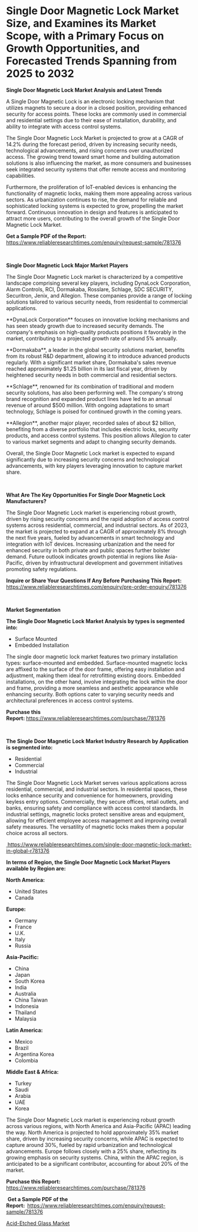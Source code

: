 <p><h1>Single Door Magnetic Lock Market Size, and Examines its Market Scope, with a Primary Focus on Growth Opportunities, and Forecasted Trends Spanning from 2025 to 2032</h1></p><p><strong>Single Door Magnetic Lock Market Analysis and Latest Trends</strong></p>
<p><p>A Single Door Magnetic Lock is an electronic locking mechanism that utilizes magnets to secure a door in a closed position, providing enhanced security for access points. These locks are commonly used in commercial and residential settings due to their ease of installation, durability, and ability to integrate with access control systems.</p><p>The Single Door Magnetic Lock Market is projected to grow at a CAGR of 14.2% during the forecast period, driven by increasing security needs, technological advancements, and rising concerns over unauthorized access. The growing trend toward smart home and building automation solutions is also influencing the market, as more consumers and businesses seek integrated security systems that offer remote access and monitoring capabilities. </p><p>Furthermore, the proliferation of IoT-enabled devices is enhancing the functionality of magnetic locks, making them more appealing across various sectors. As urbanization continues to rise, the demand for reliable and sophisticated locking systems is expected to grow, propelling the market forward. Continuous innovation in design and features is anticipated to attract more users, contributing to the overall growth of the Single Door Magnetic Lock Market.</p></p>
<p><strong>Get a Sample PDF of the Report:&nbsp;</strong> <a href="https://www.reliableresearchtimes.com/enquiry/request-sample/781376?utm_campaign=2007&utm_medium=2&utm_source=Github&utm_content=ia&utm_term=26032025&utm_id=single-door-magnetic-lock">https://www.reliableresearchtimes.com/enquiry/request-sample/781376</a></p>
<p>&nbsp;</p>
<p><strong>Single Door Magnetic Lock Major Market Players</strong></p>
<p><p>The Single Door Magnetic Lock market is characterized by a competitive landscape comprising several key players, including DynaLock Corporation, Alarm Controls, RCI, Dormakaba, Rosslare, Schlage, SDC SECURITY, Securitron, Jenix, and Allegion. These companies provide a range of locking solutions tailored to various security needs, from residential to commercial applications.</p><p>**DynaLock Corporation** focuses on innovative locking mechanisms and has seen steady growth due to increased security demands. The company's emphasis on high-quality products positions it favorably in the market, contributing to a projected growth rate of around 5% annually.</p><p>**Dormakaba**, a leader in the global security solutions market, benefits from its robust R&D department, allowing it to introduce advanced products regularly. With a significant market share, Dormakaba's sales revenue reached approximately $1.25 billion in its last fiscal year, driven by heightened security needs in both commercial and residential sectors.</p><p>**Schlage**, renowned for its combination of traditional and modern security solutions, has also been performing well. The company's strong brand recognition and expanded product lines have led to an annual revenue of around $500 million. With ongoing adaptations to smart technology, Schlage is poised for continued growth in the coming years.</p><p>**Allegion**, another major player, recorded sales of about $2 billion, benefiting from a diverse portfolio that includes electric locks, security products, and access control systems. This position allows Allegion to cater to various market segments and adapt to changing security demands.</p><p>Overall, the Single Door Magnetic Lock market is expected to expand significantly due to increasing security concerns and technological advancements, with key players leveraging innovation to capture market share.</p></p>
<p>&nbsp;</p>
<p><strong>What Are The Key Opportunities For Single Door Magnetic Lock Manufacturers?</strong></p>
<p><p>The Single Door Magnetic Lock market is experiencing robust growth, driven by rising security concerns and the rapid adoption of access control systems across residential, commercial, and industrial sectors. As of 2023, the market is projected to expand at a CAGR of approximately 8% through the next five years, fueled by advancements in smart technology and integration with IoT devices. Increasing urbanization and the need for enhanced security in both private and public spaces further bolster demand. Future outlook indicates growth potential in regions like Asia-Pacific, driven by infrastructural development and government initiatives promoting safety regulations.</p></p>
<p><strong>Inquire or Share Your Questions If Any Before Purchasing This Report:</strong> <a href="https://www.reliableresearchtimes.com/enquiry/pre-order-enquiry/781376?utm_campaign=2007&utm_medium=2&utm_source=Github&utm_content=ia&utm_term=26032025&utm_id=single-door-magnetic-lock">https://www.reliableresearchtimes.com/enquiry/pre-order-enquiry/781376</a></p>
<p>&nbsp;</p>
<p><strong>Market Segmentation</strong></p>
<p><strong>The Single Door Magnetic Lock Market Analysis by types is segmented into:</strong></p>
<p><ul><li>Surface Mounted</li><li>Embedded Installation</li></ul></p>
<p><p>The single door magnetic lock market features two primary installation types: surface-mounted and embedded. Surface-mounted magnetic locks are affixed to the surface of the door frame, offering easy installation and adjustment, making them ideal for retrofitting existing doors. Embedded installations, on the other hand, involve integrating the lock within the door and frame, providing a more seamless and aesthetic appearance while enhancing security. Both options cater to varying security needs and architectural preferences in access control systems.</p></p>
<p><strong>Purchase this Report:&nbsp;</strong><a href="https://www.reliableresearchtimes.com/purchase/781376?utm_campaign=2007&utm_medium=2&utm_source=Github&utm_content=ia&utm_term=26032025&utm_id=single-door-magnetic-lock">https://www.reliableresearchtimes.com/purchase/781376</a></p>
<p>&nbsp;</p>
<p><strong>The Single Door Magnetic Lock Market Industry Research by Application is segmented into:</strong></p>
<p><ul><li>Residential</li><li>Commercial</li><li>Industrial</li></ul></p>
<p><p>The Single Door Magnetic Lock Market serves various applications across residential, commercial, and industrial sectors. In residential spaces, these locks enhance security and convenience for homeowners, providing keyless entry options. Commercially, they secure offices, retail outlets, and banks, ensuring safety and compliance with access control standards. In industrial settings, magnetic locks protect sensitive areas and equipment, allowing for efficient employee access management and improving overall safety measures. The versatility of magnetic locks makes them a popular choice across all sectors.</p></p>
<p><a href="https://www.reliableresearchtimes.com/single-door-magnetic-lock-market-in-global-r781376?utm_campaign=2007&utm_medium=2&utm_source=Github&utm_content=ia&utm_term=26032025&utm_id=single-door-magnetic-lock">&nbsp;https://www.reliableresearchtimes.com/single-door-magnetic-lock-market-in-global-r781376</a></p>
<p><strong>In terms of Region, the Single Door Magnetic Lock Market Players available by Region are:</strong></p>
<p>
    <p> <strong> North America: </strong>
        <ul>
            <li>United States</li>
            <li>Canada</li>
        </ul>
        </p> 
    <p> <strong> Europe: </strong>
        <ul>
            <li>Germany</li>
            <li>France</li>
            <li>U.K.</li>
            <li>Italy</li>
            <li>Russia</li>
        </ul>
        </p> 
    <p> <strong> Asia-Pacific: </strong>
        <ul>
            <li>China</li>
            <li>Japan</li>
            <li>South Korea</li>
            <li>India</li>
            <li>Australia</li>
            <li>China Taiwan</li>
            <li>Indonesia</li>
            <li>Thailand</li>
            <li>Malaysia</li>
        </ul>
        </p> 
    <p> <strong> Latin America: </strong>
        <ul>
            <li>Mexico</li>
            <li>Brazil</li>
            <li>Argentina Korea</li>
            <li>Colombia</li>
        </ul>
        </p> 
    <p> <strong> Middle East & Africa: </strong>
        <ul>
            <li>Turkey</li>
            <li>Saudi</li>
            <li>Arabia</li>
            <li>UAE</li>
            <li>Korea</li>
        </ul>
    </p>
    </p>
<p><p>The Single Door Magnetic Lock market is experiencing robust growth across various regions, with North America and Asia-Pacific (APAC) leading the way. North America is projected to hold approximately 35% market share, driven by increasing security concerns, while APAC is expected to capture around 30%, fueled by rapid urbanization and technological advancements. Europe follows closely with a 25% share, reflecting its growing emphasis on security systems. China, within the APAC region, is anticipated to be a significant contributor, accounting for about 20% of the market.</p></p>
<p><strong>Purchase this Report: </strong><a href="https://www.reliableresearchtimes.com/purchase/781376?utm_campaign=2007&utm_medium=2&utm_source=Github&utm_content=ia&utm_term=26032025&utm_id=single-door-magnetic-lock">https://www.reliableresearchtimes.com/purchase/781376</a></p>
<p>&nbsp;<strong>Get a Sample PDF of the Report:&nbsp;&nbsp;</strong><a href="https://www.reliableresearchtimes.com/enquiry/request-sample/781376?utm_campaign=2007&utm_medium=2&utm_source=Github&utm_content=ia&utm_term=26032025&utm_id=single-door-magnetic-lock">https://www.reliableresearchtimes.com/enquiry/request-sample/781376</a></p>
<p><strong></strong></p>
<p><p><a href="https://github.com/angelajermaine/Market-Research-Report-List-6/blob/main/acid-etched-glass-market.md?utm_campaign=2007&utm_medium=2&utm_source=Github&utm_content=ia&utm_term=26032025&utm_id=single-door-magnetic-lock">Acid-Etched Glass Market</a></p></p>
